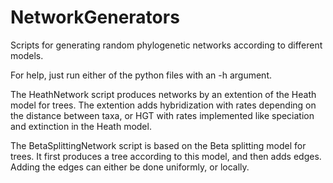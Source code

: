 # NetworkGenerators
Scripts for generating random phylogenetic networks according to different models.

For help, just run either of the python files with an -h argument.

The HeathNetwork script produces networks by an extention of the Heath model for trees. 
The extention adds hybridization with rates depending on the distance between taxa, or HGT with rates implemented like speciation and extinction in the Heath model.

The BetaSplittingNetwork script is based on the Beta splitting model for trees.
It first produces a tree according to this model, and then adds edges.
Adding the edges can either be done uniformly, or locally.
